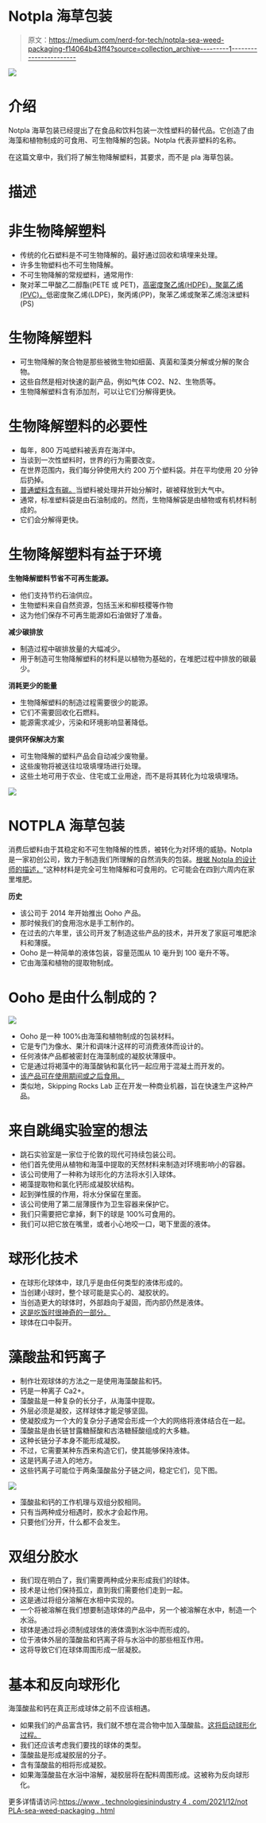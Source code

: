 # Notpla 海草包装

> 原文：<https://medium.com/nerd-for-tech/notpla-sea-weed-packaging-f14064b43ff4?source=collection_archive---------1----------------------->

![](img/56bc0cf5d263fa2bf70bced243d47a8f.png)

# 介绍

Notpla 海草包装已经提出了在食品和饮料包装一次性塑料的替代品。它创造了由海藻和植物制成的可食用、可生物降解的包装。Notpla 代表非塑料的名称。

在这篇文章中，我们将了解生物降解塑料，其要求，而不是 pla 海草包装。

# 描述

# 非生物降解塑料

*   传统的化石塑料是不可生物降解的。最好通过回收和填埋来处理。
*   许多生物塑料也不可生物降解。
*   不可生物降解的常规塑料，通常用作:
*   聚对苯二甲酸乙二醇酯(PETE 或 PET)，[高密度聚乙烯(HDPE)，聚氯乙烯(PVC)，](https://www.technologiesinindustry4.com/2021/12/industry-4-0-for-small-and-medium-enterprise.html)低密度聚乙烯(LDPE)，聚丙烯(PP)，聚苯乙烯或聚苯乙烯泡沫塑料(PS)

# 生物降解塑料

*   可生物降解的聚合物是那些被微生物如细菌、真菌和藻类分解或分解的聚合物。
*   这些自然是相对快速的副产品，例如气体 CO2、N2、生物质等。
*   生物降解塑料含有添加剂，可以让它们分解得更快。

# 生物降解塑料的必要性

*   每年，800 万吨塑料被丢弃在海洋中。
*   当谈到一次性塑料时，世界的行为需要改变。
*   在世界范围内，我们每分钟使用大约 200 万个塑料袋。并在平均使用 20 分钟后扔掉。
*   [普通塑料含有碳。](https://www.technologiesinindustry4.com/2021/12/industry-4-0-for-small-and-medium-enterprise.html)当塑料被处理并开始分解时，碳被释放到大气中。
*   通常，标准塑料袋是由石油制成的。然而，生物降解袋是由植物或有机材料制成的。
*   它们会分解得更快。

# 生物降解塑料有益于环境

**生物降解塑料节省不可再生能源。**

*   他们支持节约石油供应。
*   生物塑料来自自然资源，包括玉米和柳枝稷等作物
*   这为他们保存不可再生能源如石油做好了准备。

**减少碳排放**

*   制造过程中碳排放量的大幅减少。
*   用于制造可生物降解塑料的材料是以植物为基础的，在堆肥过程中排放的碳最少。

**消耗更少的能量**

*   生物降解塑料的制造过程需要很少的能源。
*   它们不需要回收化石燃料。
*   能源需求减少，污染和环境影响显著降低。

**提供环保解决方案**

*   可生物降解的塑料产品会自动减少废物量。
*   这些废物将被送往垃圾填埋场进行处理。
*   这些土地可用于农业、住宅或工业用途，而不是将其转化为垃圾填埋场。

![](img/27aa68a03760436c5bbc5eff75cce9a3.png)

# NOTPLA 海草包装

消费后塑料由于其稳定和不可生物降解的性质，被转化为对环境的威胁。Notpla 是一家初创公司，致力于制造我们所理解的自然消失的包装。[根据 Notpla 的设计师的描述，](https://www.technologiesinindustry4.com/2021/12/industry-4-0-for-small-and-medium-enterprise.html)“这种材料是完全可生物降解和可食用的。它可能会在四到六周内在家里堆肥。

**历史**

*   该公司于 2014 年开始推出 Ooho 产品。
*   那时候我们的食用泡水是手工制作的。
*   在过去的六年里，该公司开发了制造这些产品的技术，并开发了家庭可堆肥涂料和薄膜。
*   Ooho 是一种简单的液体包装，容量范围从 10 毫升到 100 毫升不等。
*   它由海藻和植物的提取物制成。

# Ooho 是由什么制成的？

![](img/c85eecd2a8b76437b678ef49a7c1a9d7.png)

*   Ooho 是一种 100%由海藻和植物制成的包装材料。
*   它是专门为像水、果汁和调味汁这样的可消费液体而设计的。
*   任何液体产品都被密封在海藻制成的凝胶状薄膜中。
*   它是通过将褐藻中的海藻酸钠和氯化钙一起应用于混凝土而开发的。
*   [该产品可在使用期间或之后食用。](https://www.technologiesinindustry4.com/2021/12/industry-4-0-for-small-and-medium-enterprise.html)
*   类似地，Skipping Rocks Lab 正在开发一种商业机器，旨在快速生产这种产品。

# 来自跳绳实验室的想法

*   跳石实验室是一家位于伦敦的现代可持续包装公司。
*   他们首先使用从植物和海藻中提取的天然材料来制造对环境影响小的容器。
*   该公司使用了一种称为球形化的方法将水引入球体。
*   褐藻提取物和氯化钙形成凝胶状结构。
*   起到弹性膜的作用，将水分保留在里面。
*   该公司使用了第二层薄膜作为卫生容器来保护它。
*   我们只需要把它拿掉，剩下的球是 100%可食用的。
*   我们可以把它放在嘴里，或者小心地咬一口，喝下里面的液体。

# 球形化技术

*   在球形化球体中，球几乎是由任何类型的液体形成的。
*   当创建小球时，整个球可能是实心的、凝胶状的。
*   当创造更大的球体时，外部趋向于凝固，而内部仍然是液体。
*   [这是吃饭时很神奇的一部分。](https://www.technologiesinindustry4.com/2021/12/industry-4-0-for-small-and-medium-enterprise.html)
*   球体在口中裂开。

# 藻酸盐和钙离子

*   制作壮观球体的方法之一是使用海藻酸盐和钙。
*   钙是一种离子 Ca2+。
*   藻酸盐是一种复杂的长分子，从海藻中提取。
*   外层必须是凝胶，这样球体才能足够坚固。
*   使凝胶成为一个大的复杂分子通常会形成一个大的网络将液体结合在一起。
*   藻酸盐是由长链甘露糖醛酸和古洛糖醛酸组成的大多糖。
*   这种长链分子本身不能形成凝胶。
*   不过，它需要某种东西来构造它们，使其能够保持液体。
*   这是钙离子进入的地方。
*   这些钙离子可能位于两条藻酸盐分子链之间，稳定它们，见下图。

![](img/f0840a809dee55ab862eaf953950bbbb.png)

*   藻酸盐和钙的工作机理与双组分胶相同。
*   只有当两种成分相遇时，胶水才会起作用。
*   只要他们分开，什么都不会发生。

# 双组分胶水

*   我们现在明白了，我们需要两种成分来形成我们的球体。
*   技术是让他们保持孤立，直到我们需要他们走到一起。
*   这是通过将组分溶解在水相中实现的。
*   一个将被溶解在我们想要制造球体的产品中，另一个被溶解在水中，制造一个水浴。
*   球体是通过将必须制成球体的液体滴到水浴中而形成的。
*   位于液体外层的藻酸盐和钙离子将与水浴中的那些相互作用。
*   这将导致它们在球体周围形成一层凝胶。

# 基本和反向球形化

海藻酸盐和钙在真正形成球体之前不应该相遇。

*   如果我们的产品富含钙，我们就不想在混合物中加入藻酸盐。[这将启动球形化过程。](https://www.technologiesinindustry4.com/2021/12/industry-4-0-for-small-and-medium-enterprise.html)
*   我们还应该考虑我们要找的球体的类型。
*   藻酸盐是形成凝胶层的分子。
*   含有藻酸盐的相将形成凝胶。
*   如果海藻酸盐在水浴中溶解，凝胶层将在配料周围形成。这被称为反向球形化。

更多详情请访问:[https://www . technologiesinindustry 4 . com/2021/12/not PLA-sea-weed-packaging . html](https://www.technologiesinindustry4.com/2021/12/notpla-sea-weed-packaging.html)